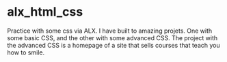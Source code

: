 # alx_html_css
Practice with some css via ALX. I have built to amazing projets. One with some basic CSS, and the other with some advanced CSS. The project with the advanced CSS is a homepage of a site that sells courses that teach you how to smile.